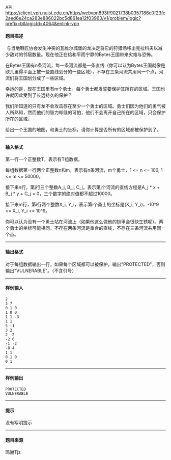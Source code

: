 API: https://client.vpn.nuist.edu.cn/https/webvpn893ff9021738b0357186c0f23fc2aed6e24ca283e886022bc5d861ea12f03963/v1/problem/logic?prefix=b&logicId=4064&enlink-vpn

#### 题目描述

 与当地鞋匠协会发生冲突的瓦维尔城堡的龙决定将它的狩猎场移出克拉科夫以减少敌对的邻居数量。现在他正在给和平而宁静的Bytes王国带来灾难与恐怖。

在Bytes王国有n条河流，每一条河流都是一条直线（你可以认为Bytes王国就像是欧几里得平面上被一些直线划分的一些区域），不存在三条河流共用同一个点，河流们将王国划分成了一些区域。

幸运的是，现在王国里有m个勇士。每个勇士都发誓要保护其所在的区域。王国也许就因此受到了长远持久的保护？

我们所知道的只有龙不会攻击存在至少一个勇士的区域。勇士们因为他们的勇气被人所熟知，然而他们的智力却低的可怕，他们不会离开自己所在的区域，只会保护所在的区域。

给出一个王国的地图，和勇士的坐标，请你计算是否所有的区域都被保护到了。

---

#### 输入格式

第一行一个正整数T，表示有T组数据。

每组数据第一行两个正整数n和m，表示有n条河流，m个勇士，1 <= n <= 100, 1 <= m <= 50000。

接下来n行，第j行三个整数A\_j, B\_j, C\_j，表示第j个河流的直线方程是A\_j \* x + B\_j \* y + C\_j = 0，三个数字的绝对值都不超过10000。

接下来m行，第i行两个整数X\_i, Y\_i，表示第i个勇士的坐标是(X\_i, Y\_i)，-10^9 <= X\_i, Y\_i <= 10^9。

你可以认为没有一个勇士站在河流上（如果他这么做他的铠甲会很快生锈呢）。两个勇士的坐标可能相同。不存在两条河流是重合的直线，不存在三条河流共用同一个点。

---

#### 输出格式

对于每组数据输出一行，如果每个区域都可以被保护，输出"PROTECTED"，否则输出"VULNERABLE"。（不含引号）

---

#### 样例输入
```
2
3 7
0 1 0
1 0 0
1 1 -3
1 1
5 -1
3 2
2 -2
-2 6
-1 -2
-8 4
1 1
0 1 0
0 1
```

---

#### 样例输出
```
PROTECTED
VULNERABLE
```

---

#### 提示

没有写明提示

---

#### 题目来源

鸣谢Tjz